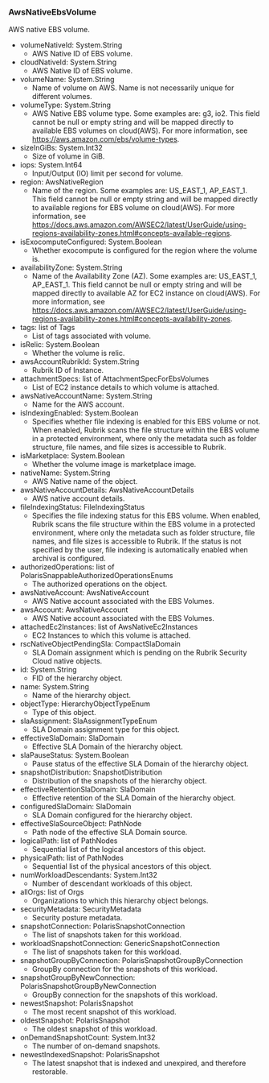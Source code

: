 ### AwsNativeEbsVolume
AWS native EBS volume.

- volumeNativeId: System.String
  - AWS Native ID of EBS volume.
- cloudNativeId: System.String
  - AWS Native ID of EBS volume.
- volumeName: System.String
  - Name of volume on AWS. Name is not necessarily unique for different volumes.
- volumeType: System.String
  - AWS Native EBS volume type. Some examples are: g3, io2. This field cannot be null or empty string and will be mapped directly to available EBS volumes on cloud(AWS). For more information, see https://aws.amazon.com/ebs/volume-types.
- sizeInGiBs: System.Int32
  - Size of volume in GiB.
- iops: System.Int64
  - Input/Output (IO) limit per second for volume.
- region: AwsNativeRegion
  - Name of the region. Some examples are: US_EAST_1, AP_EAST_1. This field cannot be null or empty string and will be mapped directly to available regions for EBS volume on cloud(AWS). For more information, see https://docs.aws.amazon.com/AWSEC2/latest/UserGuide/using-regions-availability-zones.html#concepts-available-regions.
- isExocomputeConfigured: System.Boolean
  - Whether exocompute is configured for the region where the volume is.
- availabilityZone: System.String
  - Name of the Availability Zone (AZ). Some examples are: US_EAST_1, AP_EAST_1. This field cannot be null or empty string and will be mapped directly to available AZ for EC2 instance on cloud(AWS). For more information, see https://docs.aws.amazon.com/AWSEC2/latest/UserGuide/using-regions-availability-zones.html#concepts-availability-zones.
- tags: list of Tags
  - List of tags associated with volume.
- isRelic: System.Boolean
  - Whether the volume is relic.
- awsAccountRubrikId: System.String
  - Rubrik ID of Instance.
- attachmentSpecs: list of AttachmentSpecForEbsVolumes
  - List of EC2 instance details to which volume is attached.
- awsNativeAccountName: System.String
  - Name for the AWS account.
- isIndexingEnabled: System.Boolean
  - Specifies whether file indexing is enabled for this EBS volume or not. When enabled, Rubrik scans the file structure within the EBS volume in a protected environment, where only the metadata such as folder structure, file names, and file sizes is accessible to Rubrik. 
- isMarketplace: System.Boolean
  - Whether the volume image is marketplace image.
- nativeName: System.String
  - AWS Native name of the object.
- awsNativeAccountDetails: AwsNativeAccountDetails
  - AWS native account details.
- fileIndexingStatus: FileIndexingStatus
  - Specifies the file indexing status for this EBS volume. When enabled, Rubrik scans the file structure within the EBS volume in a protected environment, where only the metadata such as folder structure, file names, and file sizes is accessible to Rubrik. If the status is not specified by the user, file indexing is automatically enabled when archival is configured.
- authorizedOperations: list of PolarisSnappableAuthorizedOperationsEnums
  - The authorized operations on the object.
- awsNativeAccount: AwsNativeAccount
  - AWS Native account associated with the EBS Volumes.
- awsAccount: AwsNativeAccount
  - AWS Native account associated with the EBS Volumes.
- attachedEc2Instances: list of AwsNativeEc2Instances
  - EC2 Instances to which this volume is attached.
- rscNativeObjectPendingSla: CompactSlaDomain
  - SLA Domain assignment which is pending on the Rubrik Security Cloud native objects.
- id: System.String
  - FID of the hierarchy object.
- name: System.String
  - Name of the hierarchy object.
- objectType: HierarchyObjectTypeEnum
  - Type of this object.
- slaAssignment: SlaAssignmentTypeEnum
  - SLA Domain assignment type for this object.
- effectiveSlaDomain: SlaDomain
  - Effective SLA Domain of the hierarchy object.
- slaPauseStatus: System.Boolean
  - Pause status of the effective SLA Domain of the hierarchy object.
- snapshotDistribution: SnapshotDistribution
  - Distribution of the snapshots of the hierarchy object.
- effectiveRetentionSlaDomain: SlaDomain
  - Effective retention of the SLA Domain of the hierarchy object.
- configuredSlaDomain: SlaDomain
  - SLA Domain configured for the hierarchy object.
- effectiveSlaSourceObject: PathNode
  - Path node of the effective SLA Domain source.
- logicalPath: list of PathNodes
  - Sequential list of the logical ancestors of this object.
- physicalPath: list of PathNodes
  - Sequential list of the physical ancestors of this object.
- numWorkloadDescendants: System.Int32
  - Number of descendant workloads of this object.
- allOrgs: list of Orgs
  - Organizations to which this hierarchy object belongs.
- securityMetadata: SecurityMetadata
  - Security posture metadata.
- snapshotConnection: PolarisSnapshotConnection
  - The list of snapshots taken for this workload.
- workloadSnapshotConnection: GenericSnapshotConnection
  - The list of snapshots taken for this workload.
- snapshotGroupByConnection: PolarisSnapshotGroupByConnection
  - GroupBy connection for the snapshots of this workload.
- snapshotGroupByNewConnection: PolarisSnapshotGroupByNewConnection
  - GroupBy connection for the snapshots of this workload.
- newestSnapshot: PolarisSnapshot
  - The most recent snapshot of this workload.
- oldestSnapshot: PolarisSnapshot
  - The oldest snapshot of this workload.
- onDemandSnapshotCount: System.Int32
  - The number of on-demand snapshots.
- newestIndexedSnapshot: PolarisSnapshot
  - The latest snapshot that is indexed and unexpired, and therefore restorable.
